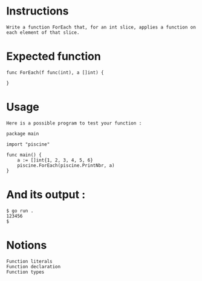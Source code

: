 # Instructions
```
Write a function ForEach that, for an int slice, applies a function on each element of that slice.
```

# Expected function
```
func ForEach(f func(int), a []int) {

}
```
# Usage
```
Here is a possible program to test your function :

package main

import "piscine"

func main() {
	a := []int{1, 2, 3, 4, 5, 6}
	piscine.ForEach(piscine.PrintNbr, a)
}
```
# And its output :
```
$ go run .
123456
$
```
# Notions
```
Function literals
Function declaration
Function types
```
